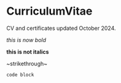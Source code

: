 # CurriculumVitae
CV and certificates updated October 2024.

*this is now bold*

**this is not italics**

~strikethrough~

```code block```
